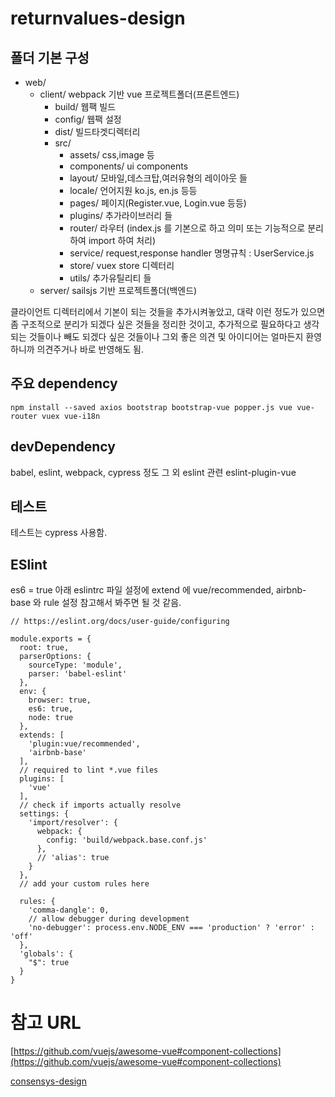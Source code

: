 # returnvalues-design

## 폴더 기본 구성
- web/
  - client/ webpack 기반 vue 프로젝트폴더(프론트엔드)
    - build/ 웹팩 빌드
    - config/ 웹팩 설정
    - dist/ 빌드타겟디렉터리
    - src/
      - assets/ css,image 등
      - components/ ui components
      - layout/ 모바일,데스크탑,여러유형의 레이아웃 들
      - locale/ 언어지원 ko.js, en.js 등등
      - pages/  페이지(Register.vue, Login.vue 등등)
      - plugins/ 추가라이브러리 들
      - router/ 라우터 (index.js 를 기본으로 하고 의미 또는 기능적으로 분리하여 import 하여 처리)
      - service/ request,response handler 명명규칙 :  UserService.js
      - store/ vuex store 디렉터리
      - utils/ 추가유틸리티 들
  - server/ sailsjs 기반 프로젝트폴더(백엔드)
  

클라이언트 디렉터리에서 기본이 되는 것들을 추가시켜놓았고, 대략 이런 정도가 있으면 좀 구조적으로 분리가 되겠다 싶은 것들을 정리한 것이고, 추가적으로 필요하다고 생각되는 것들이나 빼도 되겠다 싶은 것들이나 그외 좋은 의견 및 아이디어는 얼마든지 환영하니까 의견주거나 바로 반영해도 됨.

## 주요 dependency

```
npm install --saved axios bootstrap bootstrap-vue popper.js vue vue-router vuex vue-i18n
```
## devDependency
babel, eslint, webpack, cypress 정도 그 외 eslint 관련 eslint-plugin-vue

## 테스트
테스트는 cypress 사용함.


## ESlint 
es6 = true
아래 eslintrc 파일 설정에 extend 에 vue/recommended, airbnb-base 와 rule 설정 참고해서 봐주면 될 것 같음.

```
// https://eslint.org/docs/user-guide/configuring

module.exports = {
  root: true,
  parserOptions: {
    sourceType: 'module',
    parser: 'babel-eslint'
  },
  env: {
    browser: true,
    es6: true,
    node: true
  },
  extends: [
    'plugin:vue/recommended',
    'airbnb-base'
  ],
  // required to lint *.vue files
  plugins: [
    'vue'
  ],
  // check if imports actually resolve
  settings: {
    'import/resolver': {
      webpack: {
        config: 'build/webpack.base.conf.js'
      },
      // 'alias': true
    }
  },
  // add your custom rules here

  rules: {
    'comma-dangle': 0,
    // allow debugger during development
    'no-debugger': process.env.NODE_ENV === 'production' ? 'error' : 'off'
  },
  'globals': {
    "$": true
  }
}

```

# 참고 URL

[https://github.com/vuejs/awesome-vue#component-collections](https://github.com/vuejs/awesome-vue#component-collections)

[consensys-design](https://consensys.github.io/rimble-ui/?selectedKind=Getting%20Started&selectedStory=Theming&full=0&addons=1&stories=1&panelRight=0&addonPanel=storybook%2Factions%2Factions-panel)




